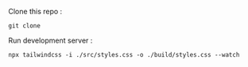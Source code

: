 Clone this repo :

``
git clone
``

Run development server :

``
npx tailwindcss -i ./src/styles.css -o ./build/styles.css --watch
``
